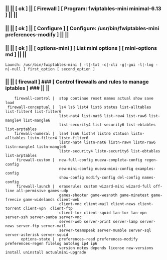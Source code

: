 ### || || [ ok ] || [ Firewall ] [ Program: fwiptables-mini minimal-6.13 ] || ||
### || || [ ok ] || [ Configure ] [ Configure: /usr/bin/fwiptables-mini preferences-modify ] || ||
### || || [ ok ] || [ options-mini ] [ List mini options ] [ mini-options md ] || ||
    Launch: /usr/bin/fwiptables-mini [ -t|-txt -c|-cli -g|-gui -l|-log -n|-null ] first_option [ second_option ]                
### || || [ firewall ]  ### [  Control firewalls and rules to manage iptables ] ### || ||                      
        firewall-control |  stop continue reset names actual show save load                                  
     firewall-conceptual |  ls4 ls6 list4 list6 status list-alltables list-filter4 list-filter6              
                            list-nat4 list-nat6 list-raw4 list-raw6 list-mangle4 list-mangle6                
                            list-security4 list-security6 list-ebtables list-arptables                       
        firewall-numeral |  lsn4 lsn6 listn4 listn6 statusn listn-alltables listn-filter4 listn-filter6      
                            listn-nat4 listn-nat6 listn-raw4 listn-raw6 listn-mangle4 listn-mangle6          
                            listn-security4 listn-security6 list-ebtables list-arptables                     
         firewall-custom |  new-full-config nueva-completa-config regen-config                               
                            new-mini-config nueva-mini-config examples-config                                
                            show-config modify-config del-config names-config                                
         firewall-launch |  eraserules custom wizard-mini wizard-full off-line all-permisive games-udp       
                            games-shooter game-wesnoth game-minetest game-freeciv game-widelands client-web  
                            client-vnc client-mail client-news client-torrent client-vpn  client-ftp         
                            client-tor client-squid lan-tor lan-vpn server-ssh server-samba server-vnc       
                            server-web server-print server-lamp server-news server-ftp server-mail           
                            server-teamspeak server-mumble server-sql server-asterisk server-squid           
           options-state |  preferences-read preferences-modify preferences-regen filelog autolog ip4 ip6    
                            version notes depends license new-versions install uninstall actualmini-upgrade  
